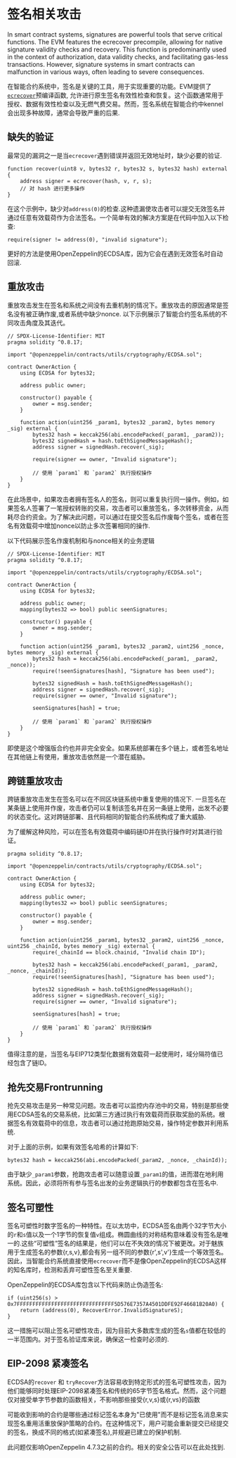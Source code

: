 # 签名相关攻击

In smart contract systems, signatures are powerful tools that serve critical functions. The EVM features the ecrecover precompile, allowing for native signature validity checks and recovery. This function is predominantly used in the context of authorization, data validity checks, and facilitating gas-less transactions. However, signature systems in smart contracts can malfunction in various ways, often leading to severe consequences.

在智能合约系统中，签名是关键的工具，用于实现重要的功能。EVM提供了[`ecrecover`](https://soliditydeveloper.com/ecrecover)预编译函数, 允许进行原生签名有效性检查和恢复。这个函数通常用于授权、数据有效性检查以及无燃气费交易。然而，签名系统在智能合约中kennel会出现多种故障，通常会导致严重的后果.

## 缺失的验证

最常见的漏洞之一是当`ecrecover`遇到错误并返回无效地址时，缺少必要的验证.

```solidity
function recover(uint8 v, bytes32 r, bytes32 s, bytes32 hash) external {
    address signer = ecrecover(hash, v, r, s);
    // 对 hash 进行更多操作
}
```

在这个示例中，缺少对`address(0)`的检查.这种遗漏使攻击者可以提交无效签名并通过任意有效载荷作为合法签名。一个简单有效的解决方案是在代码中加入以下检查:

```solidity
require(signer != address(0), "invalid signature");
```

更好的方法是使用OpenZeppelin的ECDSA库，因为它会在遇到无效签名时自动回滚.

## 重放攻击

重放攻击发生在签名和系统之间没有去重机制的情况下。重放攻击的原因通常是签名没有被正确作废,或者系统中缺少nonce. 以下示例展示了智能合约签名系统的不同攻击角度及其迭代。

```solidity
// SPDX-License-Identifier: MIT
pragma solidity ^0.8.17;

import "@openzeppelin/contracts/utils/cryptography/ECDSA.sol";

contract OwnerAction {
    using ECDSA for bytes32;

    address public owner;

    constructor() payable {
        owner = msg.sender;
    }

    function action(uint256 _param1, bytes32 _param2, bytes memory _sig) external {
        bytes32 hash = keccak256(abi.encodePacked(_param1, _param2));
        bytes32 signedHash = hash.toEthSignedMessageHash();
        address signer = signedHash.recover(_sig);

        require(signer == owner, "Invalid signature");

        // 使用 `param1` 和 `param2` 执行授权操作
    }
}
```

在此场景中，如果攻击者拥有签名人的签名，则可以重复执行同一操作。例如，如果签名人签署了一笔授权转账的交易，攻击者可以重放签名，多次转移资金，从而耗尽合约资金。为了解决此问题，可以通过在提交签名后作废每个签名，或者在签名有效载荷中增加nonce以防止多次签署相同的操作.

以下代码展示签名作废机制和与nonce相关的业务逻辑

```solidity
// SPDX-License-Identifier: MIT
pragma solidity ^0.8.17;

import "@openzeppelin/contracts/utils/cryptography/ECDSA.sol";

contract OwnerAction {
    using ECDSA for bytes32;

    address public owner;
    mapping(bytes32 => bool) public seenSignatures;

    constructor() payable {
        owner = msg.sender;
    }

    function action(uint256 _param1, bytes32 _param2, uint256 _nonce, bytes memory _sig) external {
        bytes32 hash = keccak256(abi.encodePacked(_param1, _param2, _nonce));
        require(!seenSignatures[hash], "Signature has been used");

        bytes32 signedHash = hash.toEthSignedMessageHash();
        address signer = signedHash.recover(_sig);
        require(signer == owner, "Invalid signature");

        seenSignatures[hash] = true;

        // 使用 `param1` 和 `param2` 执行授权操作
    }
}
```

即使是这个增强版合约也并非完全安全。如果系统部署在多个链上，或者签名地址在其他链上有使用，重放攻击依然是一个潜在威胁。

## 跨链重放攻击

跨链重放攻击发生在签名可以在不同区块链系统中重复使用的情况下. 一旦签名在某条链上使用并作废，攻击者仍可以复制该签名并在另一条链上使用，出发不必要的状态变化。这对跨链部署、且代码相同的智能合约系统构成了重大威胁.

为了缓解这种风险，可以在签名有效载荷中编码链ID并在执行操作时对其进行验证。

```solidity
pragma solidity ^0.8.17;

import "@openzeppelin/contracts/utils/cryptography/ECDSA.sol";

contract OwnerAction {
    using ECDSA for bytes32;

    address public owner;
    mapping(bytes32 => bool) public seenSignatures;

    constructor() payable {
        owner = msg.sender;
    }

    function action(uint256 _param1, bytes32 _param2, uint256 _nonce, uint256 _chainId, bytes memory _sig) external {
        require(_chainId == block.chainid, "Invalid chain ID");

        bytes32 hash = keccak256(abi.encodePacked(_param1, _param2, _nonce, _chainId));
        require(!seenSignatures[hash], "Signature has been used");

        bytes32 signedHash = hash.toEthSignedMessageHash();
        address signer = signedHash.recover(_sig);
        require(signer == owner, "Invalid signature");

        seenSignatures[hash] = true;

        // 使用 `param1` 和 `param2` 执行授权操作
    }
}
```

值得注意的是，当签名与EIP712类型化数据有效载荷一起使用时，域分隔符值已经包含了链ID。

## 抢先交易Frontrunning

抢先交易攻击是另一种常见问题。攻击者可以监控内存池中的交易，特别是那些使用ECDSA签名的交易系统，比如第三方通过执行有效载荷而获取奖励的系统。根据签名有效载荷中的信息，攻击者可以通过抢跑原始交易，操作特定参数并利用系统.

对于上面的示例，如果有效签名哈希的计算如下:

```solidity
bytes32 hash = keccak256(abi.encodePacked(_param2, _nonce, _chainId));
```

由于缺少`_param1`参数，抢跑攻击者可以随意设置`_param1`的值，进而潜在地利用系统。因此，必须将所有参与签名出发的业务逻辑执行的参数都包含在签名中.

## 签名可塑性

签名可塑性时数字签名的一种特性。在以太坊中，ECDSA签名由两个32字节大小的`r`和`s`值以及一个1字节的恢复值`v`组成。椭圆曲线的对称结构意味着没有签名是唯一的.这些“可塑性”签名的结果是，他们可以在不失效的情况下被更改。对于魅族用于生成签名的参数{r,s,v},都会有另一组不同的参数{r',s',v'}生成一个等效签名。因此，当智能合约系统直接使用`ecrecover`而不是像OpenZeppelin的ECDSA这样的知名库时，检测和丢弃可塑性签名至关重要.

OpenZeppelin的ECDSA库包含以下代码来防止伪造签名:

```solidity
if (uint256(s) > 0x7FFFFFFFFFFFFFFFFFFFFFFFFFFFFFFF5D576E7357A4501DDFE92F46681B20A0) {
    return (address(0), RecoverError.InvalidSignatureS);
}
```

这一措施可以阻止签名可塑性攻击，因为目前大多数库生成的签名`s`值都在较低的一半范围内。对于签名验证库来说，确保这一检查时必须的.

## EIP-2098 紧凑签名

ECDSA的`recover` 和 `tryRecover`方法容易收到特定形式的签名可塑性攻击，因为他们能够同时处理EIP-2098紧凑签名和传统的65字节签名格式。然而，这个问题仅对接受单字节参数的函数相关，不影响那些接受{r,v,s}或{r,vs}的函数

可能收到影响的合约是哪些通过标记签名本身为"已使用"而不是标记签名消息来实现签名重用活重放保护策略的合约。在这种情况下，用户可能会重新提交已经提交的签名，换成不同的格式(如紧凑签名),并规避已建立的保护机制.

此问题仅影响OpenZeppelin 4.7.3之前的合约。相关的安全公告可以在此处找到.

